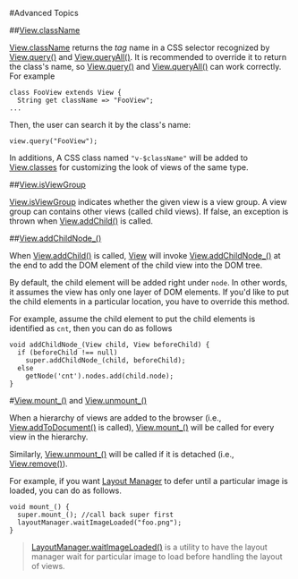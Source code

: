 #Advanced Topics

##[View.className](api:view)

[View.className](api:view) returns the *tag* name in a CSS selector recognized by [View.query()](api:view) and [View.queryAll()](api:view). It is recommended to override it to return the class's name, so [View.query()](api:view) and [View.queryAll()](api:view) can work correctly. For example

    class FooView extends View {
      String get className => "FooView";
    ...

Then, the user can search it by the class's name:

    view.query("FooView");

In additions, A CSS class named `"v-$className"` will be added to [View.classes](api:view) for customizing the look of views of the same type.

##[View.isViewGroup](api:view)

[View.isViewGroup](api:view) indicates whether the given view is a view group.
A view group can contains other views (called child views). If false, an exception is thrown when [View.addChild()](api:view) is called.


##[View.addChildNode_()](api:view)

When [View.addChild()](api:view) is called, [View](api:view) will invoke
[View.addChildNode_()](api:view) at the end to add the DOM element of the child view into the DOM tree.

By default, the child element will be added right under `node`. In other words, it assumes the view has only one layer of DOM elements. If you'd like to put the child elements in a particular location, you have to override this method.

For example, assume the child element to put the child elements is identified as `cnt`, then you can do as follows

    void addChildNode_(View child, View beforeChild) {
      if (beforeChild !== null)
        super.addChildNode_(child, beforeChild);
      else
        getNode('cnt').nodes.add(child.node);
    }

#[View.mount_()](api:view) and [View.unmount_()](api:view)

When a hierarchy of views are added to the browser (i.e., [View.addToDocument()](api:view) is called), [View.mount_()](api:view) will be called for every view in the hierarchy.

Similarly, [View.unmount_()](api:view) will be called if it is detached (i.e., [View.remove()](api:view)).

For example, if you want [Layout Manager](../../Layouts/LayoutManager.md) to defer until a particular image is loaded, you can do as follows.

    void mount_() {
      super.mount_(); //call back super first
      layoutManager.waitImageLoaded("foo.png");
    }

> [LayoutManager.waitImageLoaded()](api:layout) is a utility to have the layout manager wait for particular image to load before handling the layout of views.
